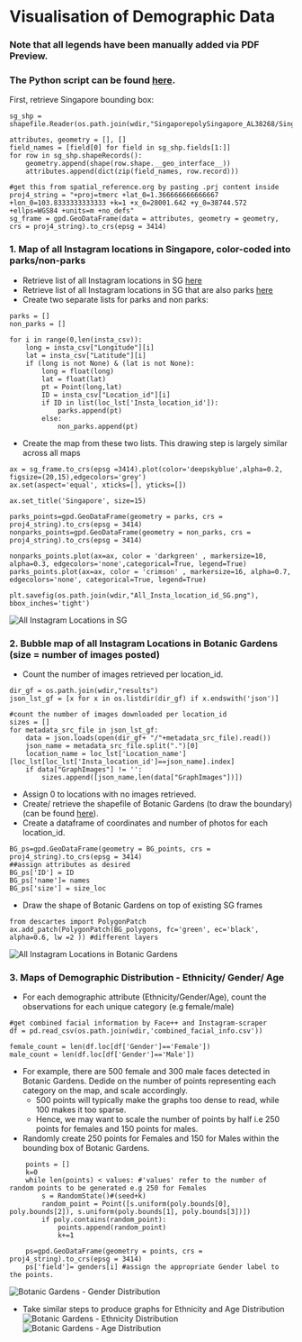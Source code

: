 # Visualisation of Demographic Data

### Note that all legends have been manually added via PDF Preview.
### The Python script can be found [here](scripts/POIS_generation+Data_collection.py).


First, retrieve Singapore bounding box:
```sosense
sg_shp = shapefile.Reader(os.path.join(wdir,"SingaporepolySingapore_AL38268/Singapore_AL382.shp"))

attributes, geometry = [], []
field_names = [field[0] for field in sg_shp.fields[1:]]  
for row in sg_shp.shapeRecords():  
    geometry.append(shape(row.shape.__geo_interface__))  
    attributes.append(dict(zip(field_names, row.record)))  

#get this from spatial_reference.org by pasting .prj content inside
proj4_string = "+proj=tmerc +lat_0=1.366666666666667 +lon_0=103.8333333333333 +k=1 +x_0=28001.642 +y_0=38744.572 +ellps=WGS84 +units=m +no_defs"
sg_frame = gpd.GeoDataFrame(data = attributes, geometry = geometry, crs = proj4_string).to_crs(epsg = 3414)
```

### 1. Map of all Instagram locations in Singapore, color-coded into parks/non-parks 
* Retrieve list of all Instagram locations in SG [here](data/Insta_list_SG.csv)
* Retrieve list of all Instagram locations in SG that are also parks [here](data/others/OSM_parks_SG.csv)
* Create two separate lists for parks and non parks:
```sosense
parks = []
non_parks = []

for i in range(0,len(insta_csv)):
    long = insta_csv["Longitude"][i]
    lat = insta_csv["Latitude"][i]
    if (long is not None) & (lat is not None):
        long = float(long)
        lat = float(lat)
        pt = Point(long,lat)
        ID = insta_csv["Location_id"][i]
        if ID in list(loc_lst['Insta_location_id']):
            parks.append(pt)
        else:
            non_parks.append(pt)
```
* Create the map from these two lists. This drawing step is largely similar across all maps
```sosense
ax = sg_frame.to_crs(epsg =3414).plot(color='deepskyblue',alpha=0.2, figsize=(20,15),edgecolors='grey')  
ax.set(aspect='equal', xticks=[], yticks=[])

ax.set_title('Singapore', size=15)

parks_points=gpd.GeoDataFrame(geometry = parks, crs = proj4_string).to_crs(epsg = 3414)
nonparks_points=gpd.GeoDataFrame(geometry = non_parks, crs = proj4_string).to_crs(epsg = 3414)

nonparks_points.plot(ax=ax, color = 'darkgreen' , markersize=10, alpha=0.3, edgecolors='none',categorical=True, legend=True)
parks_points.plot(ax=ax, color = 'crimson' , markersize=16, alpha=0.7, edgecolors='none', categorical=True, legend=True)

plt.savefig(os.path.join(wdir,"All_Insta_location_id_SG.png"), bbox_inches='tight')
```
![All Instagram Locations in SG](https://github.com/asteentoft/sosense/blob/new_pipeline/data/visualisations/All%20Instagram%20location%20IDs%20in%20SG.png)

### 2. Bubble map of all Instagram Locations in Botanic Gardens (size = number of images posted)
* Count the number of images retrieved per location_id. 
```sosense
dir_gf = os.path.join(wdir,"results")
json_lst_gf = [x for x in os.listdir(dir_gf) if x.endswith('json')]

#count the number of images downloaded per location_id
sizes = []
for metadata_src_file in json_lst_gf:
    data = json.loads(open(dir_gf+ "/"+metadata_src_file).read())
    json_name = metadata_src_file.split(".")[0]
    location_name = loc_lst['Location_name'][loc_lst[loc_lst['Insta_location_id']==json_name].index]
    if data["GraphImages"] != '':
        sizes.append([json_name,len(data["GraphImages"])])
```
* Assign 0 to locations with no images retrieved.
* Create/ retrieve the shapefile of Botanic Gardens (to draw the boundary) (can be found [here](data/BG_polygons.shp)).
* Create a dataframe of coordinates and number of photos for each location_id.
```sosense
BG_ps=gpd.GeoDataFrame(geometry = BG_points, crs = proj4_string).to_crs(epsg = 3414)
##assign attributes as desired
BG_ps['ID'] = ID
BG_ps['name']= names
BG_ps['size'] = size_loc
```
* Draw the shape of Botanic Gardens on top of existing SG frames
```sosense
from descartes import PolygonPatch
ax.add_patch(PolygonPatch(BG_polygons, fc='green', ec='black', alpha=0.6, lw =2 )) #different layers
```

![All Instagram Locations in Botanic Gardens](https://github.com/asteentoft/sosense/blob/new_pipeline/data/visualisations/All%20location_ids%20in%20Botanic%20Gardens.png)

### 3. Maps of Demographic Distribution - Ethnicity/ Gender/ Age
* For each demographic attribute (Ethnicity/Gender/Age), count the observations for each unique category (e.g female/male)
```sosense
#get combined facial information by Face++ and Instagram-scraper
df = pd.read_csv(os.path.join(wdir,'combined_facial_info.csv'))

female_count = len(df.loc[df['Gender']=='Female'])
male_count = len(df.loc[df['Gender']=='Male'])
```
* For example, there are 500 female and 300 male faces detected in Botanic Gardens. Dedide on the number of points representing each category on the map, and scale accordingly.
    * 500 points will typically make the graphs too dense to read, while 100 makes it too sparse.
    * Hence, we may want to scale the number of points by half i.e 250 points for females and 150 points for males.
* Randomly create 250 points for Females and 150 for Males within the bounding box of Botanic Gardens.
```sosense
    points = []
    k=0
    while len(points) < values: #'values' refer to the number of random points to be generated e.g 250 for Females
        s = RandomState()#(seed+k)
        random_point = Point([s.uniform(poly.bounds[0], poly.bounds[2]), s.uniform(poly.bounds[1], poly.bounds[3])])
        if poly.contains(random_point):
            points.append(random_point)
            k+=1
            
    ps=gpd.GeoDataFrame(geometry = points, crs = proj4_string).to_crs(epsg = 3414)
    ps['field']= genders[i] #assign the appropriate Gender label to the points.
```
![Botanic Gardens - Gender Distribution](https://github.com/asteentoft/sosense/blob/new_pipeline/data/visualisations/Botanic%20Gardens%20-%20Gender%20Distribution.png)

* Take similar steps to produce graphs for Ethnicity and Age Distribution
![Botanic Gardens - Ethnicity Distribution](https://github.com/asteentoft/sosense/blob/new_pipeline/data/visualisations/Botanic%20Gardens%20-%20Ethnicity%20Distribution.png)
![Botanic Gardens - Age Distribution](https://github.com/asteentoft/sosense/blob/new_pipeline/data/visualisations/Botanic%20Gardens%20-%20Age%20Distribution.png)

